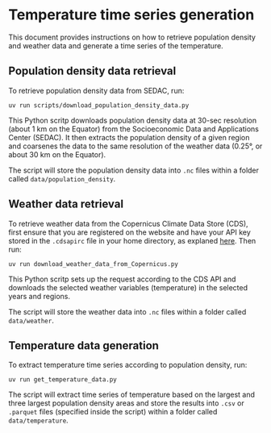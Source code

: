 # Temperature time series generation

This document provides instructions on how to retrieve population density and weather data and generate a time series of the temperature.

## Population density data retrieval
To retrieve population density data from SEDAC, run:

```uv run scripts/download_population_density_data.py```

This Python scritp downloads population density data at 30-sec resolution (about 1 km on the Equator) from the Socioeconomic Data and Applications Center (SEDAC). It then extracts the population density of a given region and coarsenes the data to the same resolution of the weather data (0.25°, or about 30 km on the Equator).

The script will store the population density data into `.nc` files within a folder called `data/population_density`.

## Weather data retrieval
To retrieve weather data from the Copernicus Climate Data Store (CDS), first ensure that you are registered on the website and have your API key stored in the `.cdsapirc` file in your home directory, as explaned [here](https://cds.climate.copernicus.eu/how-to-api). Then run:

```uv run download_weather_data_from_Copernicus.py```

This Python scritp sets up the request according to the CDS API and downloads the selected weather variables (temperature) in the selected years and regions.

The script will store the weather data into `.nc` files within a folder called `data/weather`.

## Temperature data generation
To extract temperature time series according to population density, run:

```uv run get_temperature_data.py```

The script will extract time series of temperature based on the largest and three largest population density areas and store the results into `.csv` or `.parquet` files (specified inside the script) within a folder called `data/temperature`.
